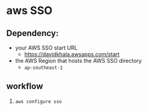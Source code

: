 # aws SSO


## Dependency:
- your AWS SSO start URL
  - https://davidkhala.awsapps.com/start 
- the AWS Region that hosts the AWS SSO directory
  - `ap-southeast-1`


## workflow
1. `aws configure sso`
